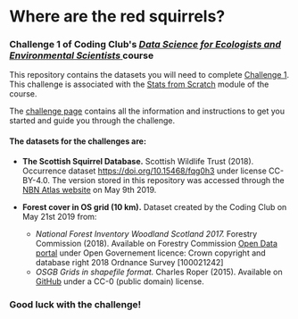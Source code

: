 # Where are the red squirrels?
### Challenge 1 of Coding Club's <a href="https://ourcodingclub.github.io/course_home/" target="_blank"> *Data Science for Ecologists and Environmental Scientists* </a> course

This repository contains the datasets you will need to complete <a href="https://ourcodingclub.github.io/DL/challenge1.html" target="_blank">Challenge 1</a>. This challenge is associated with the <a href="https://ourcodingclub.github.io/course/stats-scratch.html" target="_blank">Stats from Scratch</a> module of the course. 

The <a href="https://ourcodingclub.github.io/DL/challenge1.html" target="_blank">challenge page</a> contains all the information and instructions to get you started and guide you through the challenge.

#### The datasets for the challenges are:
+ __The Scottish Squirrel Database.__ Scottish Wildlife Trust (2018). Occurrence dataset https://doi.org/10.15468/fqg0h3 under license CC-BY-4.0. The version stored in this repository was accessed through the <a href="https://nbnatlas.org/" target="_blank">NBN Atlas website</a> on May 9th 2019. 

+ __Forest cover in OS grid (10 km).__ Dataset created by the Coding Club on May 21st 2019 from:
  + *_National Forest Inventory Woodland Scotland 2017._* Forestry Commission (2018). Available on Forestry Commission <a href="http://data-forestry.opendata.arcgis.com/datasets/3cb1abc185a247a48b9d53e4c4a8be87_0/" target="_blank">Open Data portal</a> under Open Governement licence: Crown copyright and database right 2018 Ordnance Survey [100021242]
  + *_OSGB Grids in shapefile format._* Charles Roper (2015). Available on <a href="https://github.com/charlesroper/OSGB_Grids" target="_blank">GitHub</a> under a CC-0 (public domain) license.

### Good luck with the challenge!
